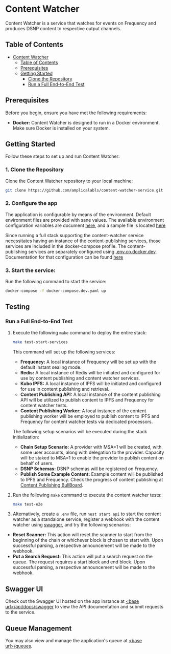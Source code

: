 # Content Watcher

Content Watcher is a service that watches for events on Frequency and produces DSNP content to respective output channels.

## Table of Contents

- [Content Watcher](#content-watcher)
  - [Table of Contents](#table-of-contents)
  - [Prerequisites](#prerequisites)
  - [Getting Started](#getting-started)
    - [Clone the Repository](#clone-the-repository)
    - [Run a Full End-to-End Test](#run-a-full-end-to-end-test)

## Prerequisites

Before you begin, ensure you have met the following requirements:

- **Docker:** Content Watcher is designed to run in a Docker environment. Make sure Docker is installed on your system.

## Getting Started

Follow these steps to set up and run Content Watcher:

### 1. Clone the Repository
Clone the Content Watcher repository to your local machine:
```bash
git clone https://github.com/amplicalabls/content-watcher-service.git
```

### 2. Configure the app
The application is configurable by means of the environment. Default environment files are provided with sane values. The available environment configuration variables are document [here](./ENVIRONMENT.md), and a sample file is located [here](./env.template)

Since running a full stack supporting the content-watcher service necessitates having an instance of the content-publishing services, those services are included in the docker-compose profile. The content-publishing services are separately configured using [.env.cp.docker.dev](./.env.cp.docker.dev). Documentation for that configuration can be found [here](https://github.com/AmplicaLabs/content-publishing-service/blob/main/ENVIRONMENT.md)

### 3. Start the service:
Run the following command to start the service:
```bash
docker-compose -f docker-compose.dev.yaml up
```

## Testing
### Run a Full End-to-End Test
1. Execute the following `make` command to deploy the entire stack:
    ```bash
    make test-start-services
    ```

    This command will set up the following services:
    - **Frequency:** A local instance of Frequency will be set up with the default instant sealing mode.
    - **Redis:** A local instance of Redis will be initiated and configured for use by content publishing and content watcher services.
    - **Kubo IPFS:** A local instance of IPFS will be initiated and configured for use in content publishing and retrieval.
    - **Content Publishing API:** A local instance of the content publishing API will be utilized to publish content to IPFS and Frequency for content watcher tests.
    - **Content Publishing Worker:** A local instance of the content publishing worker will be employed to publish content to IPFS and Frequency for content watcher tests via dedicated processors.

    The following setup scenarios will be executed during the stack initialization:

    - **Chain Setup Scenario:** A provider with MSA=1 will be created, with some user accounts, along with delegation to the provider. Capacity will be staked to MSA=1 to enable the provider to publish content on behalf of users.
    - **DSNP Schemas:** DSNP schemas will be registered on Frequency.
    - **Publish Some Example Content:** Example content will be published to IPFS and Frequency. Check the progress of content publishing at [Content Publishing BullBoard](http://0.0.0.0:3001/queues).

2. Run the following `make` command to execute the content watcher tests:
   ```bash
   make test-e2e
   ```

3. Alternatively, create a `.env` file, run `nest start api` to start the content watcher as a standalone service, register a webhook with the content watcher using [swagger](http://0.0.0.0:3000/api/docs/swagger#), and try the following scenarios:

- **Reset Scanner:** This action will reset the scanner to start from the beginning of the chain or whichever block is chosen to start with. Upon successful parsing, a respective announcement will be made to the webhook.
- **Put a Search Request:** This action will put a search request on the queue. The request requires a start block and end block. Upon successful parsing, a respective announcement will be made to the webhook.

## Swagger UI
Check out the Swagger UI hosted on the app instance at [\<base url>/api/docs/swagger](http://localhost:3000/api/docs/swagger) to view the API documentation and submit requests to the service.

## Queue Management
You may also view and manage the application's queue at [\<base url>/queues](http://localhost:3000/queues).
